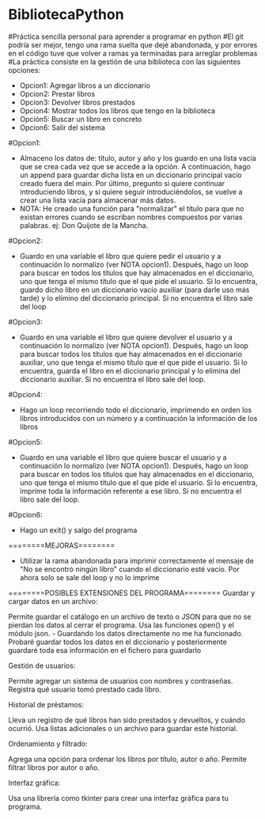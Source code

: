 # BibliotecaPython

#Práctica sencilla personal para aprender a programar en python
#El git podría ser mejor, tengo una rama suelta que dejé abandonada, y por errores en el código tuve que volver a ramas ya terminadas para arreglar problemas
#La práctica consiste en la gestión de una biblioteca con las siguientes opciones:
  - Opcion1: Agregar libros a un diccionario
  - Opcion2: Prestar libros
  - Opcion3: Devolver libros prestados
  - Opcion4: Mostrar todos los libros que tengo en la biblioteca
  - Opción5: Buscar un libro en concreto
  - Opcion6: Salir del sistema
    
#Opcion1:
  - Almaceno los datos de: título, autor y año y los guardo en una lista vacía que se crea cada vez que se accede a la opción. A continuación, hago un append para guardar dicha lista en un diccionario principal vacío       creado fuera del main. Por último, pregunto si quiere continuar introduciendo libros, y si quiere seguir introduciéndolos, se vuelve a crear una lista vacía para almacenar más datos.
  - NOTA: He creado una función para "normalizar" el título para que no existan errores cuando se escriban nombres compuestos por varias palabras. ej: Don Quijote de la Mancha.
    
#Opcion2:
  - Guardo en una variable el libro que quiere pedir el usuario y a continuación lo normalizo (ver NOTA opcion1). Después, hago un loop para buscar en todos los títulos que hay almacenados en el diccionario, uno que tenga el mismo título que el que pide el usuario. Si lo encuentra, guardo dicho libro en un diccionario vacío auxiliar (para darle uso más tarde) y lo elimino del diccionario principal. Si no encuentra el libro sale del loop
    
#Opcion3:
  - Guardo en una variable el libro que quiere devolver el usuario y a continuación lo normalizo (ver NOTA opcion1). Después, hago un loop para buscar todos los títulos que hay almacenados en el diccionario auxiliar, uno que tenga el mismo título que el que pide el usuario. Si lo encuentra, guarda el libro en el diccionario principal y lo elimina del diccionario auxiliar. Si no encuentra el libro sale del loop.
    
#Opcion4:
  - Hago un loop recorriendo todo el diccionario, imprimendo en orden los libros introducidos con un número y a continuación la información de los libros
    
#Opcion5:
  - Guardo en una variable el libro que quiere buscar el usuario y a continuación lo normalizo (ver NOTA opcion1). Después, hago un loop para buscar en todos los títulos que hay almacenados en el diccionario, uno que tenga el mismo título que el que pide el usuario. Si lo encuentra, imprime toda la información referente a ese libro. Si no encuentra el libro sale del loop.
    
#Opcion6:
  - Hago un exit() y salgo del programa

========MEJORAS========
- Utilizar la rama abandonada para imprimir correctamente el mensaje de "No se encontró ningún libro" cuando el diccionario esté vacío. Por ahora solo se sale del loop y no lo imprime

========POSIBLES EXTENSIONES DEL PROGRAMA========
Guardar y cargar datos en un archivo:

  Permite guardar el catálogo en un archivo de texto o JSON para que no se pierdan los datos al cerrar el programa.
    Usa las funciones open() y el módulo json.
    - Guardando los datos directamente no me ha funcionado. Probaré guardar todos los datos en el diccionario y posteriormente guardaré toda esa información en el fichero para guardarlo

Gestión de usuarios:

  Permite agregar un sistema de usuarios con nombres y contraseñas.
    Registra qué usuario tomó prestado cada libro.

Historial de préstamos:

  Lleva un registro de qué libros han sido prestados y devueltos, y cuándo ocurrió.
    Usa listas adicionales o un archivo para guardar este historial.

Ordenamiento y filtrado:

  Agrega una opción para ordenar los libros por título, autor o año.
    Permite filtrar libros por autor o año.

Interfaz gráfica:

  Usa una librería como tkinter para crear una interfaz gráfica para tu programa.
